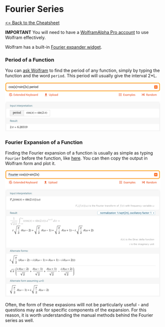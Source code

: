 # Fourier Series

[<= Back to the Cheatsheet](../WolframCheatsheet.md)

**IMPORTANT** You will need to have a [WolframAlpha Pro account](https://www.imperial.ac.uk/admin-services/ict/self-service/computers-printing/devices-and-software/get-software/get-software-for-students/wolfram-alpha-pro/) to use Wolfram effectively.

Wolfram has a built-in [Fourier expander widget](https://www.wolframalpha.com/input/?i=fourier+series).

### Period of a Function
You can [ask Wolfram](https://www.wolframalpha.com/input/?i=cos%28x%29%2Bsin%282x%29+period) to find the period of any function, simply by typing the function and the word `period`. This period will usually give the interval 2*L.

<img src="../wolfram_pics/period.png">

### Fourier Expansion of a Function
Finding the Fourier expansion of a function is usually as simple as typing `Fourier` before the function, like [here](https://www.wolframalpha.com/input/?i=Fourier+cos%28x%29%2Bsin%282x%29). You can then copy the output in Wolfram form and plot it.

<img src="../wolfram_pics/fourier.png">

Often, the form of these expasions willl not be particularly useful - and questions may ask for specific components of the expansion. For this reason, it is worth understanding the manual methods behind the Fourier series as well.